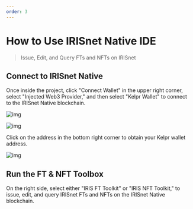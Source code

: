 ```yaml
---
order: 3
---
```


# How to Use IRISnet Native IDE

> Issue, Edit, and Query FTs and NFTs on IRISnet

## Connect to IRISnet Native

Once inside the project, click "Connect Wallet" in the upper right corner, select "Injected Web3 Provider," and then select "Kelpr Wallet" to connect to the IRISnet Native blockchain.

![img](https://3869740696-files.gitbook.io/~/files/v0/b/gitbook-x-prod.appspot.com/o/spaces%2F-MYy-lqJKjq1m0yBAX4r%2Fuploads%2FvLE97itYjQHgZFz3Jqtt%2Fimage.png?alt=media&token=2f18f037-9cf7-435f-bcaf-165b0b6c9256)

![img](https://3869740696-files.gitbook.io/~/files/v0/b/gitbook-x-prod.appspot.com/o/spaces%2F-MYy-lqJKjq1m0yBAX4r%2Fuploads%2Fj72iy3bQhI6e1oN5BNrs%2Fimage.png?alt=media&token=245c2b8e-5960-4aba-a86e-aaf9fdaf3d4e)

Click on the address in the bottom right corner to obtain your Kelpr wallet address.

![img](https://3869740696-files.gitbook.io/~/files/v0/b/gitbook-x-prod.appspot.com/o/spaces%2F-MYy-lqJKjq1m0yBAX4r%2Fuploads%2FiKMYpBQ9gN3yhUBQmtMM%2Fimage.png?alt=media&token=83ba1114-7fd7-478e-818e-33718a37eb42)

## Run the FT & NFT Toolbox

On the right side, select either "IRIS FT Toolkit" or "IRIS NFT Toolkit," to issue, edit, and query IRISnet FTs and NFTs on the IRISnet Native blockchain.
